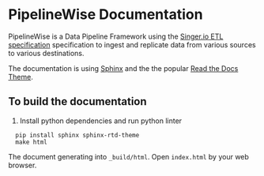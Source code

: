 # PipelineWise Documentation

PipelineWise is a Data Pipeline Framework using the [Singer.io ETL specification](https://singer.io)
specification to ingest and replicate data from various sources to various destinations.

The documentation is using [Sphinx](http://www.sphinx-doc.org) and the the popular
[Read the Docs Theme](https://sphinx-rtd-theme.readthedocs.io).


## To build the documentation

1. Install python dependencies and run python linter
```
  pip install sphinx sphinx-rtd-theme
  make html
```

The document generating into `_build/html`. Open `index.html` by your web browser.
 